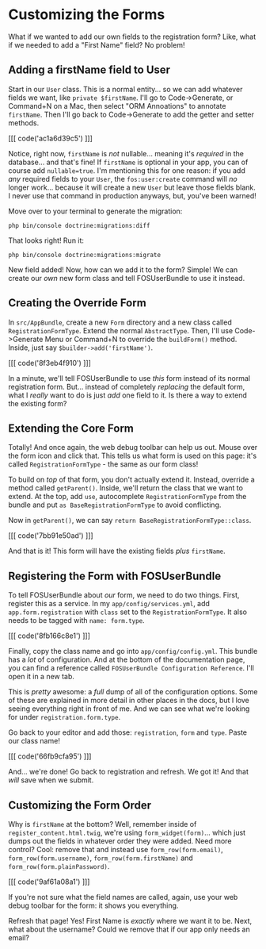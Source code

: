 # Customizing the Forms

What if we wanted to add our own fields to the registration form? Like, what if
we needed to add a "First Name" field? No problem!

## Adding a firstName field to User

Start in our `User` class. This is a normal entity... so we can add whatever
fields we want, like `private $firstName`. I'll go to Code->Generate, or Command+N
on a Mac, then select "ORM Annoations" to annotate `firstName`. Then I'll go back
to Code->Generate to add the getter and setter methods.

[[[ code('ac1a6d39c5') ]]]

Notice, right now, `firstName` is *not* nullable... meaning it's *required* in the
database... and that's fine! If `firstName` is optional in your app, you can of course
add `nullable=true`. I'm mentioning this for one reason: if you add *any* required
fields to your `User`, the `fos:user:create` command will *no* longer work... because
it will create a new `User` but leave those fields blank. I never use that command
in production anyways, but, you've been warned!

Move over to your terminal to generate the migration:

```terminal
php bin/console doctrine:migrations:diff
```

That looks right! Run it:

```terminal
php bin/console doctrine:migrations:migrate
```

New field added! Now, how can we add it to the form? Simple! We can create our *own*
new form class and tell FOSUserBundle to use it instead.

## Creating the Override Form

In `src/AppBundle`, create a new `Form` directory and a new class called `RegistrationFormType`.
Extend the normal `AbstractType`. Then, I'll use Code->Generate Menu or Command+N
to override the `buildForm()` method. Inside, just say `$builder->add('firstName')`.

[[[ code('8f3eb4f910') ]]]

In a minute, we'll tell FOSUserBundle to use *this* form instead of its normal
registration form. But... instead of completely *replacing* the default form, what
I *really* want to do is just *add* one field to it. Is there a way to extend the
existing form?

## Extending the Core Form

Totally! And once again, the web debug toolbar can help us out. Mouse over the
form icon and click that. This tells us what form is used on this page: it's called
`RegistrationFormType` - the same as our form class!

To build on *top* of that form, you don't actually extend it. Instead, override
a method called `getParent()`. Inside, we'll return the class that we want to extend.
At the top, add `use`, autocomplete `RegistrationFormType` from the bundle and
put `as BaseRegistrationFormType` to avoid conflicting.

Now in `getParent()`, we can say `return BaseRegistrationFormType::class`.

[[[ code('7bb91e50ad') ]]]

And that is it! This form will have the existing fields *plus* `firstName`.

## Registering the Form with FOSUserBundle

To tell FOSUserBundle about *our* form, we need to do two things. First, register
this as a service. In my `app/config/services.yml`, add `app.form.registration`
with `class` set to the `RegistrationFormType`. It also needs to be tagged with
`name: form.type`.

[[[ code('8fb166c8e1') ]]]

Finally, copy the class name and go into `app/config/config.yml`. This bundle has
a *lot* of configuration. And at the bottom of the documentation page, you can
find a reference called `FOSUserBundle Configuration Reference`. I'll open it in
a new tab.

This is *pretty* awesome: a *full* dump of all of the configuration options. Some
of these are explained in more detail in other places in the docs, but I love seeing
everything right in front of me. And we can see what we're looking for under
`registration.form.type`.

Go back to your editor and add those: `registration`, `form` and `type`. Paste
our class name!

[[[ code('66fb9cfa95') ]]]

And... we're done! Go back to registration and refresh. We got it! And that *will*
save when we submit.

## Customizing the Form Order

Why is `firstName` at the bottom? Well, remember inside of `register_content.html.twig`,
we're using `form_widget(form)`... which just dumps out the fields in whatever
order they were added. Need more control? Cool: remove that and instead use
`form_row(form.email)`, `form_row(form.username)`, `form_row(form.firstName)` and
`form_row(form.plainPassword)`.

[[[ code('9af61a08a1') ]]]

If you're not sure what the field names are called, again, use your web debug toolbar
for the form: it shows you everything.

Refresh that page! Yes! First Name is *exactly* where we want it to be. Next, what
about the username? Could we remove that if our app only needs an email?
